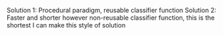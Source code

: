 Solution 1: Procedural paradigm, reusable classifier function
Solution 2: Faster and shorter however non-reusable classifier function, this is the shortest I can make this style of solution
